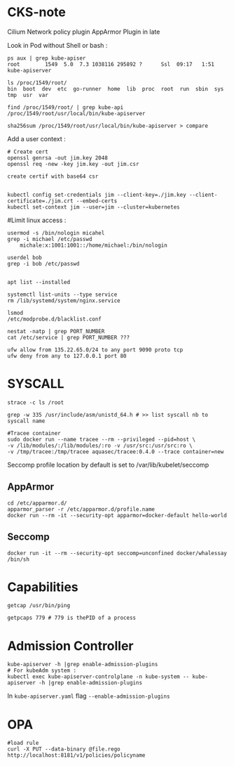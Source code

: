 # CKS-note

Cilium Network policy plugin
AppArmor Plugin in late

Look in Pod without Shell or bash :
```shell
ps aux | grep kube-apiser
root        1549  5.0  7.3 1038116 295892 ?      Ssl  09:17   1:51 kube-apiserver

ls /proc/1549/root/
bin  boot  dev  etc  go-runner  home  lib  proc  root  run  sbin  sys  tmp  usr  var

find /proc/1549/root/ | grep kube-api
/proc/1549/root/usr/local/bin/kube-apiserver

sha256sum /proc/1549/root/usr/local/bin/kube-apiserver > compare
```


Add a user context :
```shell
# Create cert
openssl genrsa -out jim.key 2048
openssl req -new -key jim.key -out jim.csr

create certif with base64 csr


kubectl config set-credentials jim --client-key=./jim.key --client-certificate=./jim.crt --embed-certs
kubectl set-context jim --user=jim --cluster=kubernetes
```


#Limit linux access :
```shell
usermod -s /bin/nologin micahel
grep -i michael /etc/passwd
    michale:x:1001:1001::/home/michael:/bin/nologin

userdel bob
grep -i bob /etc/passwd
    

apt list --installed

systemctl list-units --type service
rm /lib/systemd/system/nginx.service

lsmod
/etc/modprobe.d/blacklist.conf

nestat -natp | grep PORT_NUMBER
cat /etc/service | grep PORT_NUMBER ???

ufw allow from 135.22.65.0/24 to any port 9090 proto tcp
ufw deny from any to 127.0.0.1 port 80
```

# SYSCALL

```shell
strace -c ls /root

grep -w 335 /usr/include/asm/unistd_64.h # >> list syscall nb to syscall name

#Tracee container
sudo docker run --name tracee --rm --privileged --pid=host \
-v /lib/modules/:/lib/modules/:ro -v /usr/src:/usr/src:ro \
-v /tmp/tracee:/tmp/tracee aquasec/tracee:0.4.0 --trace container=new
```

Seccomp profile location by default is set to /var/lib/kubelet/seccomp

## AppArmor 
```shell
cd /etc/apparmor.d/
apparmor_parser -r /etc/apparmor.d/profile.name
docker run --rm -it --security-opt apparmor=docker-default hello-world
```

## Seccomp
```shell
docker run -it --rm --security-opt seccomp=unconfined docker/whalessay /bin/sh
```


# Capabilities

```shell
getcap /usr/bin/ping

getpcaps 779 # 779 is thePID of a process

```

# Admission Controller

```shell
kube-apiserver -h |grep enable-admission-plugins
# For kubeAdm system :
kubectl exec kube-apiserver-controlplane -n kube-system -- kube-apiserver -h |grep enable-admission-plugins
```

In `kube-apiserver.yaml` flag ``--enable-admission-plugins``

# OPA 

```shell
#load rule
curl -X PUT --data-binary @file.rego http://localhost:8181/v1/policies/policyname
```
